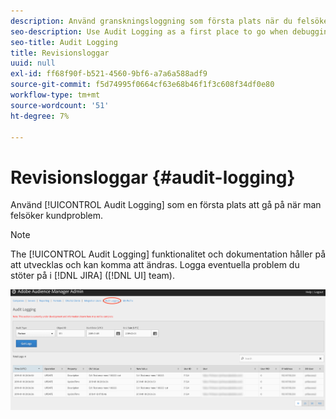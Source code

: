 ```yaml
---
description: Använd granskningsloggning som första plats när du felsöker kundproblem.
seo-description: Use Audit Logging as a first place to go when debugging customer issues.
seo-title: Audit Logging
title: Revisionsloggar
uuid: null
exl-id: ff68f90f-b521-4560-9bf6-a7a6a588adf9
source-git-commit: f5d74995f0664cf63e68b46f1f3c608f34df0e80
workflow-type: tm+mt
source-wordcount: '51'
ht-degree: 7%

---
```


# Revisionsloggar {#audit-logging}

Använd [!UICONTROL  Audit Logging] som en första plats att gå på när man felsöker kundproblem.

>[!NOTE]
>
>The [!UICONTROL Audit Logging] funktionalitet och dokumentation håller på att utvecklas och kan komma att ändras. Logga eventuella problem du stöter på i [!DNL JIRA] ([!DNL UI] team).

![Granskningsloggningsvy](assets/audit-logging-img.png)

<!-- 

In the **Audit Type** drop-down selector, choose between:

* [!UICONTROL Partner]
* [!UICONTROL User]
* [!UICONTROL Group]
* [!UICONTROL Datasource Summary]
* [!UICONTROL General Datasource]
* [!UICONTROL Merge Rule Datasource]
* [!UICONTROL Data Feed]
* [!UICONTROL Data Feed Subscription]
* [!UICONTROL Trait Summary]
* [!UICONTROL Trait Rule]
* [!UICONTROL Segment Summary]
* [!UICONTROL Destination Summary]
* [!UICONTROL Server to Server Destination]
* [!UICONTROL Derived Signal]
* [!UICONTROL Model]
* [!UICONTROL Segment Test Group]

The **Object ID** is the ID of the item you're researching. See the table below for which ID corresponds to the Object ID in each case:

Audit Type | Object ID |
---------|----------|
 [!UICONTROL Partner] | Partner ID - PID |
 [!UICONTROL User] | User ID |
 [!UICONTROL Group] | B3 |
 [!UICONTROL Datasource Summary] | Data Source ID |
 [!UICONTROL General Datasource] | Data Source ID |
 [!UICONTROL Merge Rule Datasource] | Data Source ID |
 [!UICONTROL Data Feed] | Data Feed ID |
 [!UICONTROL Data Feed Subscription] | Data Feed ID |
 [!UICONTROL Trait Summary] | SID (trait) |
 [!UICONTROL Trait Rule] | SID (trait) |
 [!UICONTROL Segment Summary] |  |
 [!UICONTROL Destination Summary] |  |
 [!UICONTROL Server-to-Server Destination]| N/A |
 [!UICONTROL Derived Signal] | N/A |
 [!UICONTROL Model] | N/A |
 [!UICONTROL Segment Test Group] | N/A |

 Use [!UICONTROL Start Date] ([!DNL UTC]) and [!UICONTROL End Date] ([!DNL UTC]) to narrow down the time interval of the logs.

 -->
